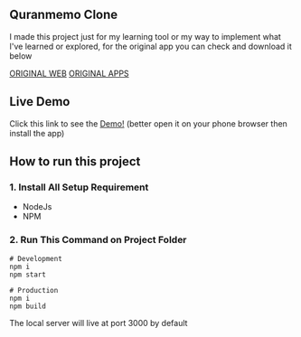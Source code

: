 ## Quranmemo Clone

I made this project just for my learning tool or my way to implement what I've learned or explored, for the original app you can check and download it below

[ORIGINAL WEB](https://community.quranmemo.com/public/dashboard)
[ORIGINAL APPS](https://play.google.com/store/apps/details?id=com.ndeztea.quranmemocommunity&hl=en) 


## Live Demo 

Click this link to see the [Demo!](https://quranmemo.vercel.app/) (better open it on your phone browser then install the app)

## How to run this project

### 1. Install All Setup Requirement

- NodeJs
- NPM

### 2. Run This Command on Project Folder

``` 
# Development
npm i
npm start

# Production
npm i
npm build
```

The local server will live at port 3000 by default
 
